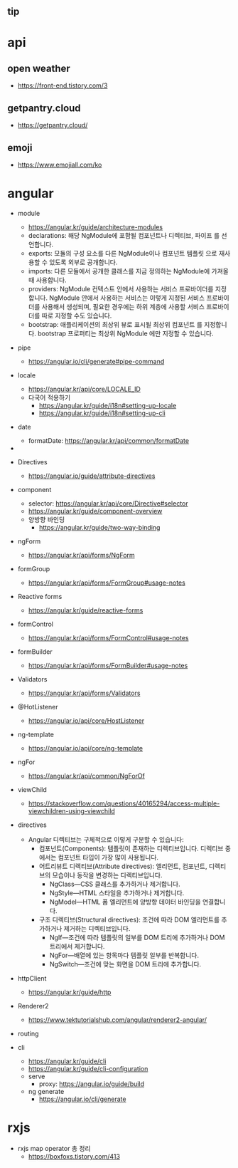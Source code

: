 tip
---
# api
## open weather
 - https://front-end.tistory.com/3

## getpantry.cloud
 - https://getpantry.cloud/

## emoji
- https://www.emojiall.com/ko

# angular
- module
  - https://angular.kr/guide/architecture-modules
  - declarations: 해당 NgModule에 포함될 컴포넌트나 디렉티브, 파이프 를 선언합니다.
  - exports: 모듈의 구성 요소를 다른 NgModule이나 컴포넌트 템플릿 으로 재사용할 수 있도록 외부로 공개합니다.
  - imports: 다른 모듈에서 공개한 클래스를 지금 정의하는 NgModule에 가져올 때 사용합니다.
  - providers: NgModule 컨텍스트 안에서 사용하는 서비스 프로바이더를 지정합니다. NgModule 안에서 사용하는 서비스는 이렇게 지정된 서비스 프로바이더를 사용해서 생성되며, 필요한 경우에는 하위 계층에 사용할 서비스 프로바이더를 따로 지정할 수도 있습니다.
  - bootstrap: 애플리케이션의 최상위 뷰로 표시될 최상위 컴포넌트 를 지정합니다. bootstrap 프로퍼티는 최상위 NgModule 에만 지정할 수 있습니다.

- pipe
  - https://angular.io/cli/generate#pipe-command
  
- locale
  - https://angular.kr/api/core/LOCALE_ID
  - 다국어 적용하기
    - https://angular.kr/guide/i18n#setting-up-locale
    - https://angular.kr/guide/i18n#setting-up-cli

- date
  - formatDate: https://angular.kr/api/common/formatDate
- 
- Directives
  - https://angular.io/guide/attribute-directives

- component
  - selector: https://angular.kr/api/core/Directive#selector 
  - https://angular.kr/guide/component-overview
  - 양방향 바인딩
    - https://angular.kr/guide/two-way-binding

- ngForm
  - https://angular.kr/api/forms/NgForm
  
- formGroup
  - https://angular.kr/api/forms/FormGroup#usage-notes 
  
- Reactive forms
  - https://angular.kr/guide/reactive-forms

- formControl
  - https://angular.kr/api/forms/FormControl#usage-notes

- formBuilder
  - https://angular.kr/api/forms/FormBuilder#usage-notes

- Validators
  - https://angular.kr/api/forms/Validators

- @HotListener
  - https://angular.io/api/core/HostListener

- ng-template
  - https://angular.io/api/core/ng-template

- ngFor
  - https://angular.kr/api/common/NgForOf
- viewChild
  - https://stackoverflow.com/questions/40165294/access-multiple-viewchildren-using-viewchild

- directives
  - Angular 디렉티브는 구체적으로 이렇게 구분할 수 있습니다:
    - 컴포넌트(Components): 템플릿이 존재하는 디렉티브입니다. 디렉티브 중에서는 컴포넌트 타입이 가장 많이 사용됩니다.
    - 어트리뷰트 디렉티브(Attribute directives): 엘리먼트, 컴포넌트, 디렉티브의 모습이나 동작을 변경하는 디렉티브입니다.
      - NgClass—CSS 클래스를 추가하거나 제거합니다.
      - NgStyle—HTML 스타일을 추가하거나 제거합니다.
      - NgModel—HTML 폼 엘리먼트에 양방향 데이터 바인딩을 연결합니다.
    - 구조 디렉티브(Structural directives): 조건에 따라 DOM 엘리먼트를 추가하거나 제거하는 디렉티브입니다.
      - NgIf—조건에 따라 템플릿의 일부를 DOM 트리에 추가하거나 DOM 트리에서 제거합니다.
      - NgFor—배열에 있는 항목마다 템플릿 일부를 반복합니다.
      - NgSwitch—조건에 맞는 화면을 DOM 트리에 추가합니다.

- httpClient
  - https://angular.kr/guide/http

- Renderer2
  - https://www.tektutorialshub.com/angular/renderer2-angular/

- routing


- cli
  - https://angular.kr/guide/cli
  - https://angular.kr/guide/cli-configuration
  - serve
    - proxy: https://angular.io/guide/build
  - ng generate
    - https://angular.io/cli/generate

# rxjs
- rxjs map operator 총 정리
  - https://boxfoxs.tistory.com/413
